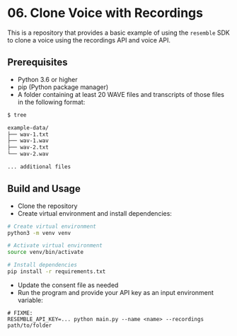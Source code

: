 # 06. Clone Voice with Recordings

This is a repository that provides a basic example of using the `resemble` SDK to clone a voice using the recordings API and voice API.

## Prerequisites

- Python 3.6 or higher
- pip (Python package manager)
- A folder containing at least 20 WAVE files and transcripts of those files in the following format:

```bash 
$ tree 

example-data/
├── wav-1.txt
├── wav-1.wav
├── wav-2.txt
└── wav-2.wav

... additional files

```

## Build and Usage
- Clone the repository
- Create virtual environment and install dependencies:
```bash
# Create virtual environment
python3 -m venv venv

# Activate virtual environment
source venv/bin/activate

# Install dependencies
pip install -r requirements.txt
```
- Update the consent file as needed
- Run the program and provide your API key as an input environment variable:
```
# FIXME:
RESEMBLE_API_KEY=... python main.py --name <name> --recordings path/to/folder
```


